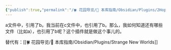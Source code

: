 ```yaml
---
{"publish":true,"permalink":"/🍀 花园导览/🧰 本库指南/Obsidian/Plugins/2Hop Links Plus.md","created":"2024-05-11","modified":"2025-07-10","cssclasses":""}
---
```



a文件中，引用了b。我当前在c文件中，也引用了b。那么，我如何知道还有哪些文件（比如a），也引用了b呢？这个插件就是做这个事儿的。

替代有：[[🍀 花园导览/🧰 本库指南/Obsidian/Plugins/Strange New Worlds]]
